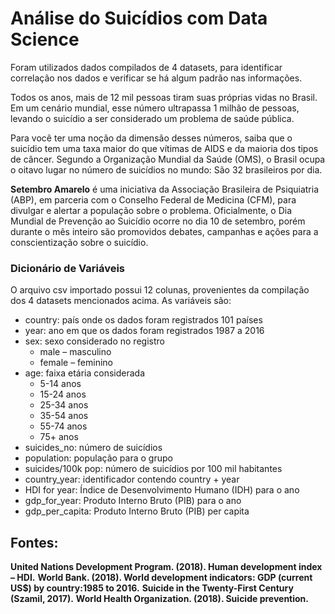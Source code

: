 # **Análise do Suicídios com Data Science**

Foram utilizados dados compilados de 4 datasets, para identificar correlação nos dados e verificar se há algum padrão nas informações.

Todos os anos, mais de 12 mil pessoas tiram suas próprias vidas no Brasil. Em um cenário mundial, esse número ultrapassa 1 milhão de pessoas, levando o suicídio a ser considerado um problema de saúde pública.


Para você ter uma noção da dimensão desses números, saiba que o suicídio tem uma taxa maior do que vítimas de AIDS e da maioria dos tipos de câncer. Segundo a Organização Mundial da Saúde (OMS), o Brasil ocupa o oitavo lugar no número de suicídios no mundo: São 32 brasileiros por dia.

**Setembro Amarelo** é uma iniciativa da Associação Brasileira de Psiquiatria (ABP), em parceria com o Conselho Federal de Medicina (CFM), para divulgar e alertar a população sobre o problema.
Oficialmente, o Dia Mundial de Prevenção ao Suicídio ocorre no dia 10 de setembro, porém durante o mês inteiro são promovidos debates, campanhas e ações para a conscientização sobre o suicídio.


### Dicionário de Variáveis
O arquivo csv importado possui 12 colunas, provenientes da compilação dos 4 datasets mencionados acima. As variáveis são:

- country: país onde os dados foram registrados 101 países
- year: ano em que os dados foram registrados 1987 a 2016
- sex: sexo considerado no registro
  - male – masculino
  - female – feminino
- age: faixa etária considerada
  - 5-14 anos
  - 15-24 anos
  - 25-34 anos
  - 35-54 anos
  - 55-74 anos
  - 75+ anos
- suicides_no: número de suicídios
- population: população para o grupo
- suicides/100k pop: número de suicídios por 100 mil habitantes
- country_year: identificador contendo country + year
- HDI for year: Índice de Desenvolvimento Humano (IDH) para o ano
- gdp_for_year: Produto Interno Bruto (PIB) para o ano
- gdp_per_capita: Produto Interno Bruto (PIB) per capita



## Fontes:
**United Nations Development Program. (2018). Human development index – HDI.**
**World Bank. (2018). World development indicators: GDP (current US$) by country:1985 to 2016.**
**Suicide in the Twenty-First Century (Szamil, 2017).**
**World Health Organization. (2018). Suicide prevention.**


